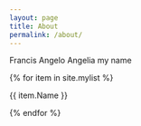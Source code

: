 ```yaml
---
layout: page
title: About
permalink: /about/
---
```


Francis Angelo Angelia
my name

{% for item in site.mylist %}
  <p>{{ item.Name }}</p>
{% endfor %}

